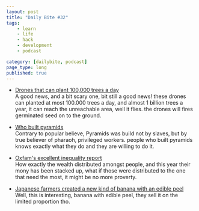 ```yaml
---
layout: post
title: "Daily Bite #32"
tags: 
    - learn
    - life
    - hack
    - development
    - podcast

category: [dailybite, podcast]
page_type: long
published: true
---
```


- [Drones that can plant 100,000 trees a day](http://www.abc.net.au/news/2017-06-25/the-plan-to-plant-nearly-100,000-trees-a-day-with-drones/8642766?utm_source=notes.dedenf.com)   
A good news, and a bit scary one, bit still a good news! these drones can planted at most 100.000 trees a day, and almost 1 billion trees a year, it can reach the unreachable area, well it flies. the drones will fires germinated seed on to the ground.

- [Who built pyramids](https://www.harvardmagazine.com/2003/07/who-built-the-pyramids-html?utm_source=notes.dedenf.com)   
Contrary to popular believe, Pyramids was build not by slaves, but by true believer of pharaoh, privileged workers. people who built pyramids knows exactly what they do and they are willing to do it.

- [Oxfam's excellent inequality report ](https://causeandeffect.kinja.com/oxfams-excellent-inequality-report-1822314028)    
How exactly the wealth distributed amongst people, and this year their mony has been stacked up, what if those were distributed to the one that need the most, it might be no more proverty.

- [Japanese farmers created a new kind of banana with an edible peel](https://qz.com/1191654/a-banana-with-an-edible-peel-is-now-available-for-sale-in-japan/?utm_source=nextdraft&utm_medium=notes.dedenf.com)   
Well, this is interesting, banana with edible peel, they sell it on the limited proportion tho.